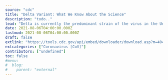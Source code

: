 ```yaml
---
source: "cdc"
title: "Delta Variant: What We Know About the Science"
description: "todo.."
lead: "Delta is currently the predominant strain of the virus in the United States.  The Delta variant causes more infections and spreads faster than early forms SARS-CoV-2."
date: 2021-08-06T04:00:00.000Z
lastmod: 2021-08-06T04:00:00.000Z
draft: false
extlink: "https://tools.cdc.gov/api/embed/downloader/download.asp?m=404952&c=425779"
extcategories: ["Coronavirus [CoV]"]
contributors: ["undefined"]
toc: false
#menu:
#  blog:
#    parent: "external"
---
```


